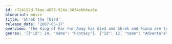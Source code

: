 ```yaml
---
id: c724192d-74ae-4873-924a-38f4ebb6ea6e
blueprint: movie
title: 'Shrek the Third'
release_date: '2007-05-17'
overview: 'The King of Far Far Away has died and Shrek and Fiona are to become King &amp; Queen. However, Shrek wants to return to his cozy swamp and live in peace and quiet, so when he finds out there is another heir to the throne, they set off to bring him back to rule the kingdom.'
genres: '[{"id": 14, "name": "Fantasy"}, {"id": 12, "name": "Adventure"}, {"id": 16, "name": "Animation"}, {"id": 35, "name": "Comedy"}, {"id": 10751, "name": "Family"}]'
---
```

